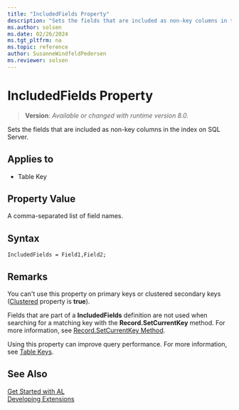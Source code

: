 ```yaml
---
title: "IncludedFields Property"
description: "Sets the fields that are included as non-key columns in the index on SQL Server."
ms.author: solsen
ms.date: 02/26/2024
ms.tgt_pltfrm: na
ms.topic: reference
author: SusanneWindfeldPedersen
ms.reviewer: solsen
---
```

[//]: # (START>DO_NOT_EDIT)
[//]: # (IMPORTANT:Do not edit any of the content between here and the END>DO_NOT_EDIT.)
[//]: # (Any modifications should be made in the .xml files in the ModernDev repo.)
# IncludedFields Property
> **Version**: _Available or changed with runtime version 8.0._

Sets the fields that are included as non-key columns in the index on SQL Server.

## Applies to
-   Table Key

[//]: # (IMPORTANT: END>DO_NOT_EDIT)

## Property Value

A comma-separated list of field names.

## Syntax

```al
IncludedFields = Field1,Field2;
```

## Remarks

You can't use this property on primary keys or clustered secondary keys ([Clustered](devenv-clustered-property.md) property is **true**).

Fields that are part of a **IncludedFields** definition are not used when searching for a matching key with the **Record.SetCurrentKey** method. For more information, see [Record.SetCurrentKey Method](../methods-auto/record/record-setcurrentkey-method.md).

Using this property can improve query performance. For more information, see [Table Keys](../devenv-table-keys.md).

## See Also

[Get Started with AL](../devenv-get-started.md)  
[Developing Extensions](../devenv-dev-overview.md)  